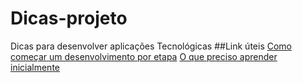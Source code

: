 # Dicas-projeto
Dicas para desenvolver aplicações Tecnológicas
##Link úteis
[Como começar um desenvolvimento por etapa](https://www.logiquesistemas.com.br/blog/desenvolvimento-de-software-6-passos/)
[O que preciso aprender inicialmente](https://www.digitalhouse.com/br/blog/logica-de-programacao/)
